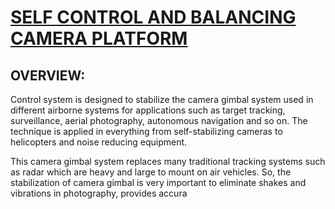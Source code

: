 
<h1> <u>SELF CONTROL AND BALANCING CAMERA PLATFORM</u></h1>

  

<h2>OVERVIEW: </h2>

Control system is designed to stabilize the camera gimbal system used in different airborne systems for applications such as target tracking, surveillance, aerial photography, autonomous navigation and so on. The technique is applied in everything from self-stabilizing cameras to helicopters and noise reducing equipment.

This camera gimbal system replaces many traditional tracking systems such as radar which are heavy and large to mount on air vehicles. So, the stabilization of camera gimbal is very important to eliminate shakes and vibrations in photography, provides accura
